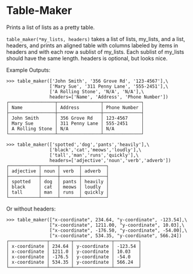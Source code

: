 # Table-Maker
Prints a list of lists as a pretty table.


`table_maker(*my_lists, headers)` takes a list of lists, my_lists, and a list,
headers, and prints an aligned table with columns labeled by items in headers
and with each row a sublist of my_lists. Each sublist of my_lists should
have the same length. headers is optional, but looks nice.


Example Outputs:

```
>>> table_maker(['John Smith', '356 Grove Rd', '123-4567'],\
                ['Mary Sue', '311 Penny Lane', '555-2451'],\
                ['A Rolling Stone', 'N/A', 'N/A'],\
                headers=['Name', 'Address', 'Phone Number'])
┌─────────────────┬────────────────┬──────────────┐
│ Name            │ Address        │ Phone Number │
├─────────────────┼────────────────┼──────────────┤
│ John Smith      │ 356 Grove Rd   │ 123-4567     │
│ Mary Sue        │ 311 Penny Lane │ 555-2451     │
│ A Rolling Stone │ N/A            │ N/A          │
└─────────────────┴────────────────┴──────────────┘
```


```
>>> table_maker(['spotted','dog','pants','heavily'],\
                ['black','cat','meows','loudly'],\
                ['tall','man','runs','quickly'],\
                headers=['adjective','noun','verb','adverb'])
┌───────────┬──────┬───────┬─────────┐
│ adjective │ noun │ verb  │ adverb  │
├───────────┼──────┼───────┼─────────┤
│ spotted   │ dog  │ pants │ heavily │
│ black     │ cat  │ meows │ loudly  │
│ tall      │ man  │ runs  │ quickly │
└───────────┴──────┴───────┴─────────┘
```

Or without headers:

```
>>> table_maker(["x-coordinate", 234.64, "y-coordinate", -123.54],\
                ["x-coordinate", 1211.00, "y-coordinate", 10.03],\
                ["x-coordinate", -176.50, "y-coordinate", -54.00],\
                ["x-coordinate", 534.35, "y-coordinate", 566.24])
┌──────────────┬────────┬──────────────┬─────────┐
│ x-coordinate │ 234.64 │ y-coordinate │ -123.54 │
│ x-coordinate │ 1211.0 │ y-coordinate │ 10.03   │
│ x-coordinate │ -176.5 │ y-coordinate │ -54.0   │
│ x-coordinate │ 534.35 │ y-coordinate │ 566.24  │
└──────────────┴────────┴──────────────┴─────────┘
```
